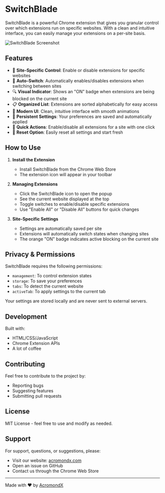 # SwitchBlade

SwitchBlade is a powerful Chrome extension that gives you granular control over which extensions run on specific websites. With a clean and intuitive interface, you can easily manage your extensions on a per-site basis.

![SwitchBlade Screenshot](screenshots/switchblade.png)

## Features

- 🎯 **Site-Specific Control**: Enable or disable extensions for specific websites
- 🔄 **Auto-Switch**: Automatically enables/disables extensions when switching between sites
- 🔍 **Visual Indicator**: Shows an "ON" badge when extensions are being blocked on the current site
- 📋 **Organized List**: Extensions are sorted alphabetically for easy access
- 🎨 **Modern UI**: Clean, intuitive interface with smooth animations
- 💾 **Persistent Settings**: Your preferences are saved and automatically applied
- 🔄 **Quick Actions**: Enable/disable all extensions for a site with one click
- 🔁 **Reset Option**: Easily reset all settings and start fresh

## How to Use

1. **Install the Extension**

   - Install SwitchBlade from the Chrome Web Store
   - The extension icon will appear in your toolbar

2. **Managing Extensions**

   - Click the SwitchBlade icon to open the popup
   - See the current website displayed at the top
   - Toggle switches to enable/disable specific extensions
   - Use "Enable All" or "Disable All" buttons for quick changes

3. **Site-Specific Settings**

   - Settings are automatically saved per site
   - Extensions will automatically switch states when changing sites
   - The orange "ON" badge indicates active blocking on the current site

## Privacy & Permissions

SwitchBlade requires the following permissions:

- `management`: To control extension states
- `storage`: To save your preferences
- `tabs`: To detect the current website
- `activeTab`: To apply settings to the current tab

Your settings are stored locally and are never sent to external servers.

## Development

Built with:

- HTML/CSS/JavaScript
- Chrome Extension APIs
- A lot of coffee

## Contributing

Feel free to contribute to the project by:

- Reporting bugs
- Suggesting features
- Submitting pull requests

## License

MIT License - feel free to use and modify as needed.

## Support

For support, questions, or suggestions, please:

- Visit our website: [acromondx.com](https://acromondx.com)
- Open an issue on GitHub
- Contact us through the Chrome Web Store

---

Made with ❤️ by [AcromondX](https://acromondx.com)
